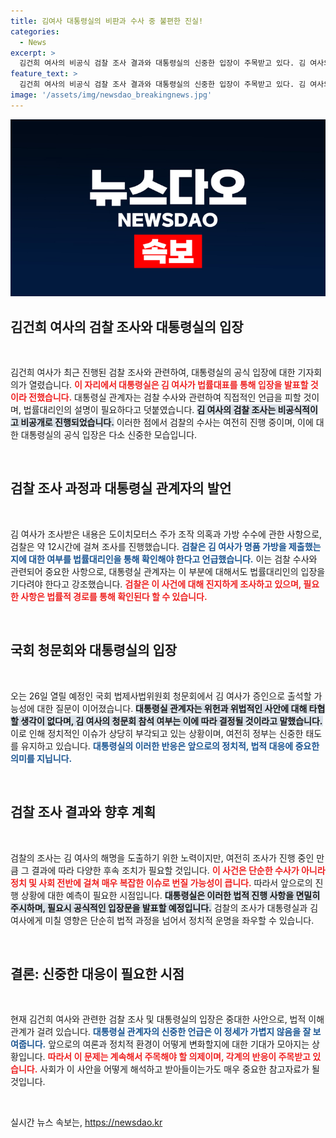 ```yaml
---
title: 김여사 대통령실의 비판과 수사 중 불편한 진실!
categories:
  - News
excerpt: >
  김건희 여사의 비공식 검찰 조사 결과와 대통령실의 신중한 입장이 주목받고 있다. 김 여사의 청문회 참석 여부, 수수 의혹 가방의 진실은 무엇일까? 확인이 필요하다!
feature_text: >
  김건희 여사의 비공식 검찰 조사 결과와 대통령실의 신중한 입장이 주목받고 있다. 김 여사의 청문회 참석 여부, 수수 의혹 가방의 진실은 무엇일까? 확인이 필요하다!
image: '/assets/img/newsdao_breakingnews.jpg'
---
```


<p><img src="/assets/img/newsdao_breakingnews.jpg" alt="flaretime 속보" /></p>

<h2 data-ke-size="size26">김건희 여사의 검찰 조사와 대통령실의 입장</h2>

<p data-ke-size="size16">&nbsp;</p>

<p data-ke-size="size16">김건희 여사가 최근 진행된 검찰 조사와 관련하여, 대통령실의 공식 입장에 대한 기자회의가 열렸습니다. <b><span style="color: #ee2323;">이 자리에서 대통령실은 김 여사가 법률대표를 통해 입장을 발표할 것이라 전했습니다.</span></b> 대통령실 관계자는 검찰 수사와 관련하여 직접적인 언급을 피할 것이며, 법률대리인의 설명이 필요하다고 덧붙였습니다. <b><span style="background-color: #21538527;">김 여사의 검찰 조사는 비공식적이고 비공개로 진행되었습니다.</span></b> 이러한 점에서 검찰의 수사는 여전히 진행 중이며, 이에 대한 대통령실의 공식 입장은 다소 신중한 모습입니다.</p>

<p data-ke-size="size16">&nbsp;</p>

<h2 data-ke-size="size26">검찰 조사 과정과 대통령실 관계자의 발언</h2>

<p data-ke-size="size16">&nbsp;</p>

<p data-ke-size="size16">김 여사가 조사받은 내용은 도이치모터스 주가 조작 의혹과 가방 수수에 관한 사항으로, 검찰은 약 12시간에 걸쳐 조사를 진행했습니다. <b><span style="color: #1a5490;">검찰은 김 여사가 명품 가방을 제출했는지에 대한 여부를 법률대리인을 통해 확인해야 한다고 언급했습니다.</span></b> 이는 검찰 수사와 관련되어 중요한 사항으로, 대통령실 관계자는 이 부분에 대해서도 법률대리인의 입장을 기다려야 한다고 강조했습니다. <b><span style="color: #ee2323;">검찰은 이 사건에 대해 진지하게 조사하고 있으며, 필요한 사항은 법률적 경로를 통해 확인된다 할 수 있습니다.</span></b></p>

<p data-ke-size="size16">&nbsp;</p>

<h2 data-ke-size="size26">국회 청문회와 대통령실의 입장</h2>

<p data-ke-size="size16">&nbsp;</p>

<p data-ke-size="size16">오는 26일 열릴 예정인 국회 법제사법위원회 청문회에서 김 여사가 증인으로 출석할 가능성에 대한 질문이 이어졌습니다. <b><span style="background-color: #21538527;">대통령실 관계자는 위헌과 위법적인 사안에 대해 타협할 생각이 없다며, 김 여사의 청문회 참석 여부는 이에 따라 결정될 것이라고 말했습니다.</span></b> 이로 인해 정치적인 이슈가 상당히 부각되고 있는 상황이며, 여전히 정부는 신중한 태도를 유지하고 있습니다. <b><span style="color: #1a5490;">대통령실의 이러한 반응은 앞으로의 정치적, 법적 대응에 중요한 의미를 지닙니다.</span></b></p>

<p data-ke-size="size16">&nbsp;</p>

<h2 data-ke-size="size26">검찰 조사 결과와 향후 계획</h2>

<p data-ke-size="size16">&nbsp;</p>

<p data-ke-size="size16">검찰의 조사는 김 여사의 해명을 도출하기 위한 노력이지만, 여전히 조사가 진행 중인 만큼 그 결과에 따라 다양한 후속 조치가 필요할 것입니다. <b><span style="color: #ee2323;">이 사건은 단순한 수사가 아니라 정치 및 사회 전반에 걸쳐 매우 복잡한 이슈로 번질 가능성이 큽니다.</span></b> 따라서 앞으로의 진행 상황에 대한 예측이 필요한 시점입니다. <b><span style="background-color: #21538527;">대통령실은 이러한 법적 진행 사항을 면밀히 주시하며, 필요시 공식적인 입장문을 발표할 예정입니다.</span></b> 검찰의 조사가 대통령실과 김 여사에게 미칠 영향은 단순히 법적 과정을 넘어서 정치적 운명을 좌우할 수 있습니다.</p>

<p data-ke-size="size16">&nbsp;</p>

<h2 data-ke-size="size26">결론: 신중한 대응이 필요한 시점</h2>

<p data-ke-size="size16">&nbsp;</p>

<p data-ke-size="size16">현재 김건희 여사와 관련한 검찰 조사 및 대통령실의 입장은 중대한 사안으로, 법적 이해관계가 걸려 있습니다. <b><span style="color: #1a5490;">대통령실 관계자의 신중한 언급은 이 정세가 가볍지 않음을 잘 보여줍니다.</span></b> 앞으로의 여론과 정치적 환경이 어떻게 변화할지에 대한 기대가 모아지는 상황입니다. <b><span style="color: #ee2323;">따라서 이 문제는 계속해서 주목해야 할 의제이며, 각계의 반응이 주목받고 있습니다.</span></b> 사회가 이 사안을 어떻게 해석하고 받아들이는가도 매우 중요한 참고자료가 될 것입니다.</p>

<p data-ke-size="size16">&nbsp;</p>
실시간 뉴스 속보는, <a href="https://newsdao.kr" rel="dofollow">https://newsdao.kr</a>


